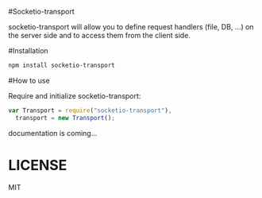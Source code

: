#Socketio-transport

socketio-transport will allow you to define request handlers (file, DB, ...) on the server side and to access them from the client side.

#Installation

```bash
npm install socketio-transport
```

#How to use

Require and initialize socketio-transport:

```js
var Transport = require("socketio-transport"),
  transport = new Transport();
```

documentation is coming...

LICENSE
=======

MIT
